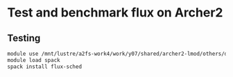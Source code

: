 # Test and benchmark flux on Archer2

## Testing

```bash
module use /mnt/lustre/a2fs-work4/work/y07/shared/archer2-lmod/others/dev
module load spack
spack install flux-sched
```